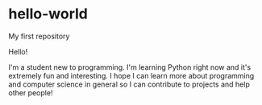 # hello-world
My first repository

Hello!

I'm a student new to programming. I'm learning Python right now and it's extremely fun and interesting. 
I hope I can learn more about programming and computer science in general so I can contribute to projects and help other people!
